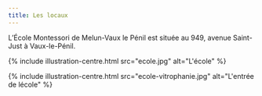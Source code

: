 ```yaml
---
title: Les locaux
---
```


L’École Montessori de Melun-Vaux le Pénil est située au 949, avenue Saint-Just à Vaux-le-Pénil.

{% include illustration-centre.html src="ecole.jpg" alt="L'école" %}

{% include illustration-centre.html src="ecole-vitrophanie.jpg" alt="L'entrée de lécole" %}
